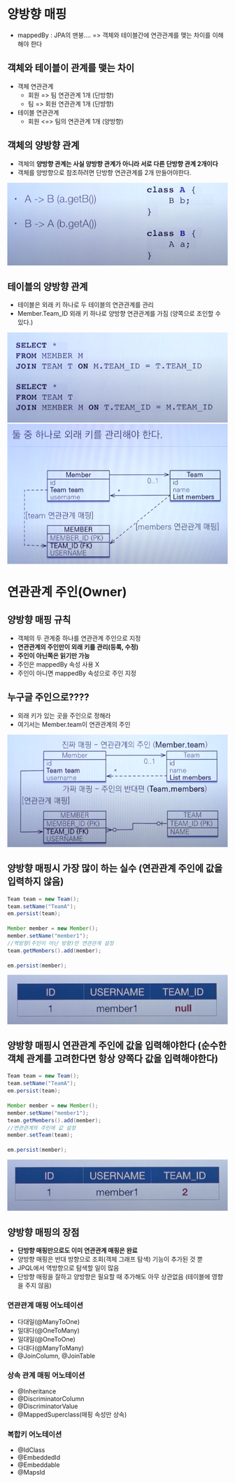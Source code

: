 # 양방향 매핑

- mappedBy : JPA의 맨붕.... => 객체와 테이블간에 연관관계를 맺는 차이를 이해해야 한다

## 객체와 테이블이 관계를 맺는 차이

- 객체 연관관계
  - 회원 => 팀 연관관계 1개 (단방향)
  - 팀 => 회원 연관관계 1개 (단뱡향)
- 테이블 연관관계
  - 회원 <=> 팀의 연관관계 1개 (양방향)

## 객체의 양방향 관계

- 객체의 **양방향 관계는 사실 양방향 관계가 아니라 서로 다른 단방향 관계 2개이다**
- 객체를 양방향으로 참조하려면 단방향 연관관계를 2개 만들어야한다.
<img src="/img/img7.png">

## 테이블의 양방향 관계

- 테이블은 외래 키 하나로 두 테이블의 연관관계를 관리
- Member.Team_ID 외래 키 하나로 양방향 연관관계를 가짐 (양쪽으로 조인할 수 있다.)
<img src="/img/img8.png">

<img src="/img/img9.png">

# 연관관계 주인(Owner)

## 양방향 매핑 규칙

- 객체의 두 관계중 하나를 연관관계 주인으로 지정
- **연관관계의 주인만이 외래 키를 관리(등록, 수정)**
- **주인이 아닌쪽은 읽기만 가능**
- 주인은 mappedBy 속성 사용 X
- 주인이 아니면 mappedBy 속성으로 주인 지정

## 누구글 주인으로????

- 외래 키가 있는 곳을 주인으로 정해라
- 여기서는 Member.team이 연관관계의 주인
<img src="/img/img10.png">

## 양방향 매핑시 가장 많이 하는 실수 (연관관계 주인에 값을 입력하지 않음)

```java
Team team = new Team();
team.setName("TeamA");
em.persist(team);

Member member = new Member();
member.setName("member1");
//역방향(주인이 아닌 방향)만 연관관계 설정
team.getMembers().add(member);

em.persist(member);
```

<img src="/img/img11.png">

## 양방향 매핑시 연관관계 주인에 값을 입력해야한다 (순수한 객체 관계를 고려한다면 항상 양쪽다 값을 입력해야한다)

```java
Team team = new Team();
team.setName("TeamA");
em.persist(team);

Member member = new Member();
member.setName("member1");
team.getMembers().add(member);
//연관관계의 주인에 값 설정
member.setTeam(team);

em.persist(member);
```

<img src="/img/img12.png">

## 양방향 매핑의 장점

- **단방향 매핑만으로도 이미 연관관계 매핑은 완료**
- 양방향 매핑은 반대 방향으로 조회(객체 그래프 탐색) 기능이 추가된 것 뿐
- JPQL에서 역방향으로 탐색할 일이 많음
- 단방향 매핑을 잘하고 양방향은 필요할 때 추가해도 아무 상관없음 (테이블에 영향을 주지 않음)

### 연관관계 매핑 어노테이션

- 다대일(@ManyToOne)
- 일대다(@OneToMany)
- 일대일(@OneToOne)
- 다대다(@ManyToMany)
- @JoinColumn, @JoinTable

### 상속 관계 매핑 어노테이션

- @Inheritance
- @DiscriminatorColumn
- @DiscriminatorValue
- @MappedSuperclass(매핑 속성만 상속)

### 복합키 어노테이션

- @IdClass
- @EmbeddedId
- @Embeddable
- @MapsId